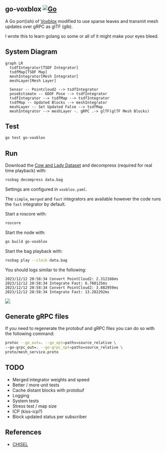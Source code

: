 go-voxblox [![Go](https://github.com/swarmt/go-voxblox/actions/workflows/go.yml/badge.svg)](https://github.com/swarmt/go-voxblox/actions/workflows/go.yml)
---

A Go port(ish) of [Voxblox](https://github.com/ethz-asl/voxblox) modified to use sparse leaves and transmit mesh updates
over gRPC as glTF (glb).

I wrote this to learn golang so some or all of it might make your eyes bleed.

## System Diagram

```mermaid
graph LR
  tsdfIntegrator[TSDF Integrator]
  tsdfMap[TSDF Map]
  meshIntegrator[Mesh Integrator]
  meshLayer[Mesh Layer]

  Sensor -- Pointcloud2 --> tsdfIntegrator
  poseEstimate -- 6DOF Pose --> tsdfIntegrator
  tsdfIntegrator --> tsdfMap --> tsdfIntegrator
  tsdfMap -- Updated Blocks --> meshIntegrator
  meshLayer -- Set Updated False --> tsdfMap
  meshIntegrator --> meshLayer -. gRPC .-> glTF(glTF Mesh Blocks)
```

## Test

```bash
go test go-voxblox
```

## Run

Download the [Cow and Lady Dataset](https://projects.asl.ethz.ch/datasets/doku.php?id=iros2017/) and decompress 
(required for real time playback) with: 
```bash
rosbag decompress data.bag
```

Settings are configured in ```voxblox.yaml```. 

The `simple`, `merged` and `fast` integrators are available however the code runs the `fast` integrator by default.

Start a roscore with:
```bash
roscore
```

Start the node with:
```bash
go build go-voxblox
```

Start the bag playback with:
```bash
rosbag play --clock data.bag
```

You should logs similar to the following:
```
2023/12/12 20:58:34 Convert PointCloud2: 2.312166ms
2023/12/12 20:58:34 Integrate Fast: 6.760125ms
2023/12/12 20:58:34 Convert PointCloud2: 3.882959ms
2023/12/12 20:58:34 Integrate Fast: 13.282292ms
```

![](.readme/cow-and-lady.png)

## Generate gRPC files

If you need to regenerate the protobuf and gRPC files you can do so with the following command:

```bash
protoc --go_out=. --go_opt=paths=source_relative \
--go-grpc_out=. --go-grpc_opt=paths=source_relative \
proto/mesh_service.proto 
```

## TODO

* Merged integrator weights and speed
* Better / more unit tests
* Cache distant blocks with protobuf
* Logging
* System tests
* Stress test / map size
* ICP (kiss-icp?)
* Block updated status per subscriber

## References

* [CHISEL](http://www.roboticsproceedings.org/rss11/p40.pdf)

